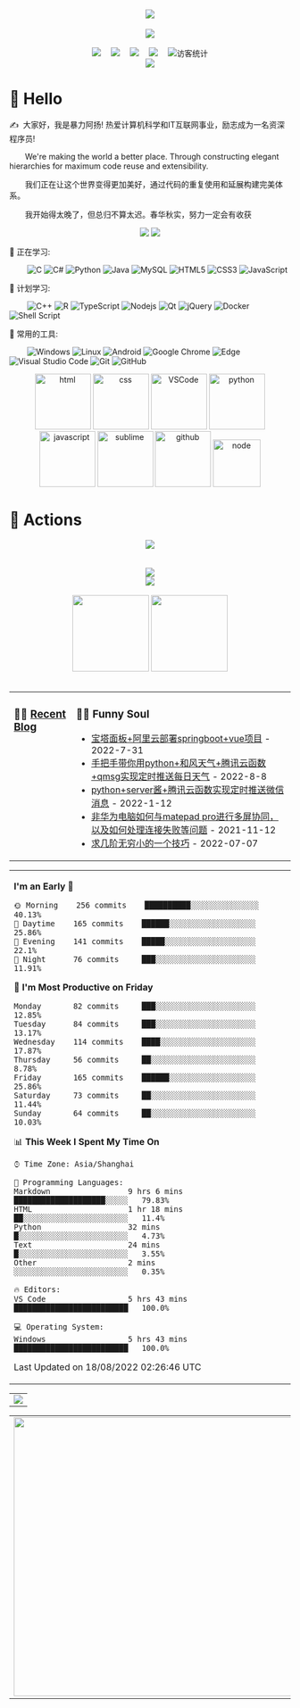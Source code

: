 <!-- 动态打字效果 -->
<h1 align="center">
  <a href="https://sunguoqi.com/">
    <img src="https://readme-typing-svg.herokuapp.com/?lines=console.log(%22Hello%2C%20World!%22);六芒祝您今天愉快!&center=true&size=27">
  </a>
</h1>

<!-- 敲代码的图片 -->
<div align="center" ><img order-radius="100px" src="https://cdn.jsdelivr.net/gh/ViolentAyang/photos/images/202108300019556.gif"/></div>
<br>

<!-- 个人资料徽标 -->
<div align="center">
  <a href="https://www.violentayang.site/"><img src="https://img.shields.io/badge/website-%E4%B8%AA%E4%BA%BA%E7%BD%91%E7%AB%99-blue"></a>&emsp;
  <a href="https://blog.csdn.net/L6666688888?type=blog"><img src="https://img.shields.io/badge/CSDN-%E5%8D%9A%E5%AE%A2-c32136"></a>&emsp;
  <a href="https://space.bilibili.com/234122559?spm_id_from=333.1007.0.0"><img src="https://img.shields.io/badge/bilibili-B%E7%AB%99-ff69b4"></a>&emsp;
  <a href="https://www.zhihu.com/people/jin-cheng-shi-jiu-shao"><img src="https://img.shields.io/badge/zhihu-%E7%9F%A5%E4%B9%8E-blue"></a>&emsp;
<!-- 访客数统计徽标 -->
  <img src="https://visitor-badge.glitch.me/badge?page_id=ViolentAyang" alt="访客统计" /></div>

<!-- 贪吃蛇代码贡献图 -->
<div align="center"><img src="https://cdn.jsdelivr.net/gh/ViolentAyang/ViolentAyang/contribution-snake/github-contribution-grid-snake.svg" /></div>


#  🙋 Hello

<p>✍️&nbsp;&nbsp;大家好，我是暴力阿扬! 热爱计算机科学和IT互联网事业，励志成为一名资深程序员!</p>
<p>&emsp;&emsp;We're making the world a better place. Through constructing elegant hierarchies for maximum code reuse and extensibility.</p>
<p>&emsp;&emsp;我们正在让这个世界变得更加美好，通过代码的重复使用和延展构建完美体系。</p>
<p>&emsp;&emsp;我开始得太晚了，但总归不算太迟。春华秋实，努力一定会有收获</p>

<!-- 比较好的开源项目卡片 -->
<div align="center">
<a href="https://github.com/ViolentAyang/DataStructureC">
  <img src="https://github-readme-stats.vercel.app/api/pin/?username=ViolentAyang&repo=DataStructureC&theme=dark&bg_color=0d1117&hide_border=true" /></a>
<a href="https://github.com/ViolentAyang/EmSystem">
  <img src="https://github-readme-stats.vercel.app/api/pin/?username=ViolentAyang&repo=EmSystem&theme=dark&bg_color=0d1117&hide_border=true" /></a>
</div>

💪 正在学习: 

&emsp;&emsp;
![C](https://img.shields.io/badge/c-%2300599C.svg?style=flat-square&logo=c&logoColor=white)
![C#](https://img.shields.io/badge/c%23-%23239120.svg?style=flat-square&logo=c-sharp&logoColor=white)
![Python](https://img.shields.io/badge/-Python-pink?style=flat-square&logo=Python)
![Java](https://img.shields.io/badge/-java-yellow?style=flat-square&logo=java)
![MySQL](https://img.shields.io/badge/mysql-%2300f.svg?style=flat-square&logo=mysql&logoColor=white)
![HTML5](https://img.shields.io/badge/-HTML5-E34F26?style=flat-square&logo=html5&logoColor=white)
![CSS3](https://img.shields.io/badge/-CSS3-1572B6?style=flat-square&logo=css3)
![JavaScript](https://img.shields.io/badge/-JavaScript-oringe?style=flat-square&logo=javascript)

🧠 计划学习:

&emsp;&emsp;
![C++](https://img.shields.io/badge/-C++-00599C?style=flat-square&logo=c)
![R](https://img.shields.io/badge/r-%23276DC3.svg?style=flat-square&logo=r&logoColor=white)
![TypeScript](https://img.shields.io/badge/typescript-%23007ACC.svg?style=flat-square&logo=typescript&logoColor=white)
![Nodejs](https://img.shields.io/badge/-Nodejs-c0ebd?style=flat-square&logo=Node.js)
![Qt](https://img.shields.io/badge/Qt-%23217346.svg?style=style=flat-square&logo=Qt&logoColor=white)
![jQuery](https://img.shields.io/badge/jquery-%230769AD.svg?style=style=flat-square&logo=jquery&logoColor=white)
![Docker](https://img.shields.io/badge/-Docker-FCC624?style=flat-square&logo=docker)
![Shell Script](https://img.shields.io/badge/shell_script-%4285F4.svg?style=style=flat-square&logo=gnu-bash&logoColor=white)

🧰 常用的工具:

&emsp;&emsp; 
![Windows](https://img.shields.io/badge/Windows-0078D6?style=flat-square&logo=windows&logoColor=white)
![Linux](https://img.shields.io/badge/Linux-FCC624?style=style=flat-square&logo=linux&logoColor=black)
![Android](https://img.shields.io/badge/Android-3DDC84?style=flat-square&logo=android&logoColor=white)
![Google Chrome](https://img.shields.io/badge/Chrome-4285F4?style=flat-square&logo=GoogleChrome&logoColor=white)
![Edge](https://img.shields.io/badge/Edge-0078D7?style=flat-square&logo=Microsoft-edge&logoColor=white)
![Visual Studio Code](https://img.shields.io/badge/-Visual%20Studio%20Code-007ACC?style=flat-square&logo=Visual%20Studio%20Code&logoColor=fff)
![Git](https://img.shields.io/badge/-Git-FCC624?style=flat-square&logo=git)
![GitHub](https://img.shields.io/badge/-GitHub-pink?style=flat-square&logo=github)

<!-- Gif -->
<div align="center">
  <img alt-"html5" src="https://media.giphy.com/media/XAxylRMCdpbEWUAvr8/giphy.gif" width="100" title="html">
  <img alt="css" src="https://media.giphy.com/media/fsEaZldNC8A1PJ3mwp/giphy.gif" width="100" title="css">
  <img alt="VSCode" src="https://i.giphy.com/media/IdyAQJVN2kVPNUrojM/200.webp" width="100" title="vscode">
  <img alt="python" src="https://i.giphy.com/media/LMt9638dO8dftAjtco/200.webp" width="100" title="python">
  <img alt="javascript" src="https://media3.giphy.com/media/ln7z2eWriiQAllfVcn/200w.webp" width="100" title="javascript">
  <img alt="sublime" src="https://media.giphy.com/media/jnDKffgCfGYOp6cMTK/giphy.gif" width="100" title="sublime">
  <img alt="github" src="https://i.giphy.com/media/KzJkzjggfGN5Py6nkT/200.webp" width="100" title="github">
  <img alt="node" src="https://media.giphy.com/media/kdFc8fubgS31b8DsVu/giphy.gif" width="85" title="node">
</div>



# 🚀 Actions

<!-- 连续提交代码天数记录 -->
<div align="center">
  <img align="center" src="https://github-readme-streak-stats.herokuapp.com/?user=ViolentAyang&theme=dark&hide_border=true" />
</div>
<br>

<!-- metrics 基础资料 -->
<br>

<!-- Dynamic Quotes -->
<div align="center"><img src="https://quotes-github-readme.vercel.app/api?type=horizontal&theme=dark"></div>

<!-- GitHub奖杯🏆 -->
<div align="center"><img  src="https://github-profile-trophy.vercel.app/?username=ViolentAyang&theme=gruvbox&row=1&column=6&no-frame=true&no-bg=true" /></div>
<br>

<!-- GitHub数据统计 -->
<div align="center">
  <img height="137px" src="https://github-readme-stats.vercel.app/api?username=ViolentAyang&hide_title=true&hide_border=true&show_icons=trueline_height=21&text_color=000&icon_color=000&bg_color=0,ea6161,ffc64d,fffc4d,52fa5a&theme=graywhite" />
  <img height="137px" src="https://github-readme-stats.vercel.app/api/top-langs/?username=ViolentAyang&hide_title=true&hide_border=true&layout=compact&langs_count=6&text_color=000&icon_color=fff&bg_color=0,52fa5a,4dfcff,c64dff&theme=graywhite" />
</div>
<br>

<!-- 最近博客和豆瓣动态 -->
<table align="center">
<tr>
<td valign="top">    

### 🤹‍♀️ <a href="https://violentayang.netlify.app/" target="_blank">Recent Blog</a>
  
  
</td>
    
<td valign="top">
  
### 🤾‍♂️ Funny Soul

<!-- START_SECTION:douban -->
* <a href='https://blog.csdn.net/L6666688888/article/details/126304127?spm=1001.2014.3001.5501' target='_blank'>宝塔面板+阿里云部署springboot+vue项目</a> - 2022-7-31
* <a href='https://blog.csdn.net/L6666688888/article/details/123356370?spm=1001.2014.3001.5501' target='_blank'>手把手带你用python+和风天气+腾讯云函数+qmsg实现定时推送每日天气</a> - 2022-8-8
* <a href='https://blog.csdn.net/L6666688888/article/details/122895577?spm=1001.2014.3001.5501' target='_blank'>python+server酱+腾讯云函数实现定时推送微信消息</a> - 2022-1-12
* <a href='https://blog.csdn.net/L6666688888/article/details/122786053?spm=1001.2014.3001.5501' target='_blank'>非华为电脑如何与matepad pro进行多屏协同，以及如何处理连接失败等问题</a> - 2021-11-12
* <a href='https://www.bilibili.com/video/BV1z34y1n7Ry?spm_id_from=333.999.0.0' target='_blank'>求几阶无穷小的一个技巧</a> - 2022-07-07
<!-- END_SECTION:douban -->
  
</td> 
</tr>
</table>


<!-- wakatime 统计 -->
<table align="center">
<tr>
<td valign="top">  
  
<!--START_SECTION:waka-->
**I'm an Early 🐤** 

```text
🌞 Morning    256 commits    ██████████░░░░░░░░░░░░░░░   40.13% 
🌆 Daytime    165 commits    ██████░░░░░░░░░░░░░░░░░░░   25.86% 
🌃 Evening    141 commits    █████░░░░░░░░░░░░░░░░░░░░   22.1% 
🌙 Night      76 commits     ███░░░░░░░░░░░░░░░░░░░░░░   11.91%

```
📅 **I'm Most Productive on Friday** 

```text
Monday       82 commits     ███░░░░░░░░░░░░░░░░░░░░░░   12.85% 
Tuesday      84 commits     ███░░░░░░░░░░░░░░░░░░░░░░   13.17% 
Wednesday    114 commits    ████░░░░░░░░░░░░░░░░░░░░░   17.87% 
Thursday     56 commits     ██░░░░░░░░░░░░░░░░░░░░░░░   8.78% 
Friday       165 commits    ██████░░░░░░░░░░░░░░░░░░░   25.86% 
Saturday     73 commits     ██░░░░░░░░░░░░░░░░░░░░░░░   11.44% 
Sunday       64 commits     ██░░░░░░░░░░░░░░░░░░░░░░░   10.03%

```


📊 **This Week I Spent My Time On** 

```text
⌚︎ Time Zone: Asia/Shanghai

💬 Programming Languages: 
Markdown                 9 hrs 6 mins        ████████████████████░░░░░   79.83% 
HTML                     1 hr 18 mins        ██░░░░░░░░░░░░░░░░░░░░░░░   11.4% 
Python                   32 mins             █░░░░░░░░░░░░░░░░░░░░░░░░   4.73% 
Text                     24 mins             █░░░░░░░░░░░░░░░░░░░░░░░░   3.55% 
Other                    2 mins              ░░░░░░░░░░░░░░░░░░░░░░░░░   0.35%

🔥 Editors: 
VS Code                  5 hrs 43 mins       █████████████████████████   100.0%

💻 Operating System: 
Windows                  5 hrs 43 mins       █████████████████████████   100.0%

```


 Last Updated on 18/08/2022 02:26:46 UTC
<!--END_SECTION:waka-->
</td>
</tr>
</table>

<!-- GitHub Activity Graph -->
<table align="center">
  <tr>
    <td colspan="2">
      <img src="https://activity-graph.herokuapp.com/graph?username=ViolentAyang&theme=xcode&bg_color=FF000000&hide_border=true" />
    </td>
  </tr>
</table>

<!-- Wakatime Graph-->
<table>
  <tr>
    <td>
      <img src="https://wakatime.com/share/@42d0678c-368b-448b-9a77-5d21c5b55352/d07b5f65-d3e1-4896-897c-1695c560a7dc.svg" width="500"/>
    </td>
    <td>
      <img src="https://wakatime.com/share/@42d0678c-368b-448b-9a77-5d21c5b55352/39a6f115-6058-44ce-95da-c3b2cbc9e831.svg" width="500"/>
    </td>
  </tr>
</table>


